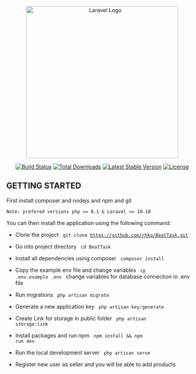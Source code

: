 <p align="center"><a href="https://laravel.com" target="_blank"><img src="https://raw.githubusercontent.com/laravel/art/master/logo-lockup/5%20SVG/2%20CMYK/1%20Full%20Color/laravel-logolockup-cmyk-red.svg" width="400" alt="Laravel Logo"></a></p>

<p align="center">
<a href="https://github.com/laravel/framework/actions"><img src="https://github.com/laravel/framework/workflows/tests/badge.svg" alt="Build Status"></a>
<a href="https://packagist.org/packages/laravel/framework"><img src="https://img.shields.io/packagist/dt/laravel/framework" alt="Total Downloads"></a>
<a href="https://packagist.org/packages/laravel/framework"><img src="https://img.shields.io/packagist/v/laravel/framework" alt="Latest Stable Version"></a>
<a href="https://packagist.org/packages/laravel/framework"><img src="https://img.shields.io/packagist/l/laravel/framework" alt="License"></a>
</p>

## GETTING STARTED

<p dir="auto">
    First install composer and nodejs and npm and git

    Note: prefered versions php >= 8.1 & Laravel >= 10.10
</p>
<p dir="auto">
    You can then install the application using the following command:
</p>

- Clone the project
    <code>
        git clone https://github.com/rhko/BeatTask.git
    </code>

- Go into project directory
    <code>
        cd BeatTask
    </code>

- Install all dependencies using composer
    <code>
        composer install
    </code>

- Copy the example env file and change variables
    <code>
    cp .env.example .env
    </code>
    change variables for database connection in .env file

- Run migrations
    <code>
        php artisan migrate
    </code>

- Generate a new application key
    <code>
        php artisan key:generate
    </code>

- Create Link for storage in public folder
    <code>
        php artisan storage:link
    </code>

- Install packages and run npm
    <code>
        npm install && npm run dev
    </code>

- Run the local development server
    <code>
        php artisan serve
    </code>

- Register new user as seller and you will be able to add products
